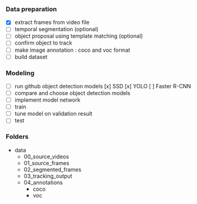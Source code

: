 
### Data preparation
- [x] extract frames from video file
- [ ] temporal segmentation (optional)
- [ ] object proposal using template matching (optional)
- [ ] confirm object to track
- [ ] make image annotation : coco and voc format
- [ ] build dataset

### Modeling 
- [ ] run github object detection models
      [x] SSD [x] YOLO [ ] Faster R-CNN
- [ ] compare and choose object detection models
- [ ] implement model network 
- [ ] train  
- [ ] tune model on validation result
- [ ] test

### Folders
- data  
  - 00_source_videos  
  - 01_source_frames  
  - 02_segmented_frames  
  - 03_tracking_output  
  - 04_annotations  
    - coco  
    - voc  

